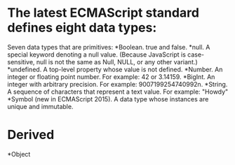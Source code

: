# The latest ECMAScript standard defines eight data types:
Seven data types that are primitives:
*Boolean. true and false.
*null. A special keyword denoting a null value. (Because JavaScript is case-sensitive, null is not the same as Null, NULL, or any other variant.)
*undefined. A top-level property whose value is not defined.
*Number. An integer or floating point number. For example: 42 or 3.14159.
*BigInt. An integer with arbitrary precision. For example: 9007199254740992n.
*String. A sequence of characters that represent a text value. For example: "Howdy"
*Symbol (new in ECMAScript 2015). A data type whose instances are unique and immutable.

# Derived
*Object
